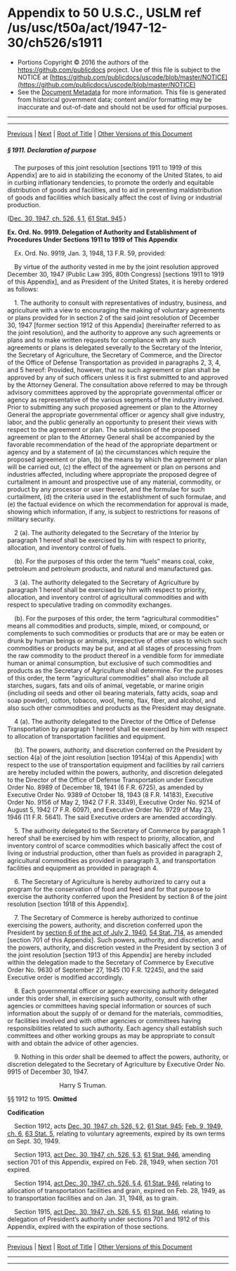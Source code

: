 ---
---

# Appendix to 50 U.S.C., USLM ref /us/usc/t50a/act/1947-12-30/ch526/s1911

* Portions Copyright © 2016 the authors of the https://github.com/publicdocs project.
  Use of this file is subject to the NOTICE at [https://github.com/publicdocs/uscode/blob/master/NOTICE](https://github.com/publicdocs/uscode/blob/master/NOTICE)
* See the [Document Metadata](././../../../../../..//README.md) for more information.
  This file is generated from historical government data; content and/or formatting may be inaccurate and out-of-date and should not be used for official purposes.

----------
----------

[Previous](./../../../../../..//us/usc/t50a/act/1947-12-30/ch526/m__us_usc_t50a_act_1947-12-30_ch526.md) | [Next](./../../../../../..//us/usc/t50a/act/1947-12-30/ch526/m__us_usc_t50a_act_1947-12-30_ch526_s1916.md) | [Root of Title](./../../../../../../) | [Other Versions of this Document](https://publicdocs.github.io/go/links?ns=uslm&ref=%2Fus%2Fusc%2Ft50a%2Fact%2F1947-12-30%2Fch526%2Fs1911)

##### § 1911. Declaration of purpose

    The purposes of this joint resolution \[sections 1911 to 1919 of this Appendix\] are to aid in stabilizing the economy of the United States, to aid in curbing inflationary tendencies, to promote the orderly and equitable distribution of goods and facilities, and to aid in preventing maldistribution of goods and facilities which basically affect the cost of living or industrial production.

([Dec. 30, 1947, ch. 526, § 1][/us/act/1947-12-30/ch526/s1], [61 Stat. 945][/us/stat/61/945].)

 __Ex. Ord. No. 9919. Delegation of Authority and Establishment of Procedures Under Sections 1911 to 1919 of This Appendix__ 

    Ex. Ord. No. 9919, Jan. 3, 1948, 13 F.R. 59, provided:

    By virtue of the authority vested in me by the joint resolution approved December 30, 1947 (Public Law 395, 80th Congress) \[sections 1911 to 1919 of this Appendix\], and as President of the United States, it is hereby ordered as follows:

    1. The authority to consult with representatives of industry, business, and agriculture with a view to encouraging the making of voluntary agreements or plans provided for in section 2 of the said joint resolution of December 30, 1947 \[former section 1912 of this Appendix\] (hereinafter referred to as the joint resolution), and the authority to approve any such agreements or plans and to make written requests for compliance with any such agreements or plans is delegated severally to the Secretary of the Interior, the Secretary of Agriculture, the Secretary of Commerce, and the Director of the Office of Defense Transportation as provided in paragraphs 2, 3, 4, and 5 hereof: Provided, however, that no such agreement or plan shall be approved by any of such officers unless it is first submitted to and approved by the Attorney General. The consultation above referred to may be through advisory committees approved by the appropriate governmental officer or agency as representative of the various segments of the industry involved. Prior to submitting any such proposed agreement or plan to the Attorney General the appropriate governmental officer or agency shall give industry, labor, and the public generally an opportunity to present their views with respect to the agreement or plan. The submission of the proposed agreement or plan to the Attorney General shall be accompanied by the favorable recommendation of the head of the appropriate department or agency and by a statement of (a) the circumstances which require the proposed agreement or plan, (b) the means by which the agreement or plan will be carried out, (c) the effect of the agreement or plan on persons and industries affected, including where appropriate the proposed degree of curtailment in amount and prospective use of any material, commodity, or product by any processor or user thereof, and the formulae for such curtailment, (d) the criteria used in the establishment of such formulae, and (e) the factual evidence on which the recommendation for approval is made, showing which information, if any, is subject to restrictions for reasons of military security.

    2 (a). The authority delegated to the Secretary of the Interior by paragraph 1 hereof shall be exercised by him with respect to priority, allocation, and inventory control of fuels.

    (b). For the purposes of this order the term “fuels” means coal, coke, petroleum and petroleum products, and natural and manufactured gas.

    3 (a). The authority delegated to the Secretary of Agriculture by paragraph 1 hereof shall be exercised by him with respect to priority, allocation, and inventory control of agricultural commodities and with respect to speculative trading on commodity exchanges.

    (b). For the purposes of this order, the term “agricultural commodities” means all commodities and products, simple, mixed, or compound, or complements to such commodities or products that are or may be eaten or drunk by human beings or animals, irrespective of other uses to which such commodities or products may be put, and at all stages of processing from the raw commodity to the product thereof in a vendible form for immediate human or animal consumption, but exclusive of such commodities and products as the Secretary of Agriculture shall determine. For the purposes of this order, the term “agricultural commodities” shall also include all starches, sugars, fats and oils of animal, vegetable, or marine origin (including oil seeds and other oil bearing materials, fatty acids, soap and soap powder), cotton, tobacco, wool, hemp, flax, fiber, and alcohol, and also such other commodities and products as the President may designate.

    4 (a). The authority delegated to the Director of the Office of Defense Transportation by paragraph 1 hereof shall be exercised by him with respect to allocation of transportation facilities and equipment.

    (b). The powers, authority, and discretion conferred on the President by section 4(a) of the joint resolution \[section 1914(a) of this Appendix\] with respect to the use of transportation equipment and facilities by rail carriers are hereby included within the powers, authority, and discretion delegated to the Director of the Office of Defense Transportation under Executive Order No. 8989 of December 18, 1941 (6 F.R. 6725), as amended by Executive Order No. 9389 of October 18, 1943 (8 F.R. 14183), Executive Order No. 9156 of May 2, 1942 (7 F.R. 3349), Executive Order No. 9214 of August 5, 1942 (7 F.R. 6097), and Executive Order No. 9729 of May 23, 1946 (11 F.R. 5641). The said Executive orders are amended accordingly.

    5. The authority delegated to the Secretary of Commerce by paragraph 1 hereof shall be exercised by him with respect to priority, allocation, and inventory control of scarce commodities which basically affect the cost of living or industrial production, other than fuels as provided in paragraph 2, agricultural commodities as provided in paragraph 3, and transportation facilities and equipment as provided in paragraph 4.

    6. The Secretary of Agriculture is hereby authorized to carry out a program for the conservation of food and feed and for that purpose to exercise the authority conferred upon the President by section 8 of the joint resolution \[section 1918 of this Appendix\].

    7. The Secretary of Commerce is hereby authorized to continue exercising the powers, authority, and discretion conferred upon the President by [section 6 of the act of July 2, 1940][/us/act/1940-07-02/s6], [54 Stat. 714][/us/stat/54/714], as amended \[section 701 of this Appendix\]. Such powers, authority, and discretion, and the powers, authority, and discretion vested in the President by section 3 of the joint resolution \[section 1913 of this Appendix\] are hereby included within the delegation made to the Secretary of Commerce by Executive Order No. 9630 of September 27, 1945 (10 F.R. 12245), and the said Executive order is modified accordingly.

    8. Each governmental officer or agency exercising authority delegated under this order shall, in exercising such authority, consult with other agencies or committees having special information or sources of such information about the supply of or demand for the materials, commodities, or facilities involved and with other agencies or committees having responsibilities related to such authority. Each agency shall establish such committees and other working groups as may be appropriate to consult with and obtain the advice of other agencies.

    9. Nothing in this order shall be deemed to affect the powers, authority, or discretion delegated to the Secretary of Agriculture by Executive Order No. 9915 of December 30, 1947.

                              Harry S Truman.

§§ 1912 to 1915. __Omitted__ 

 __Codification__ 

    Section 1912, acts [Dec. 30, 1947, ch. 526, § 2][/us/act/1947-12-30/ch526/s2], [61 Stat. 945][/us/stat/61/945]; [Feb. 9, 1949, ch. 6][/us/act/1949-02-09/ch6], [63 Stat. 5][/us/stat/63/5], relating to voluntary agreements, expired by its own terms on Sept. 30, 1949.

    Section 1913, [act Dec. 30, 1947, ch. 526, § 3][/us/act/1947-12-30/ch526/s3], [61 Stat. 946][/us/stat/61/946], amending section 701 of this Appendix, expired on Feb. 28, 1949, when section 701 expired.

    Section 1914, [act Dec. 30, 1947, ch. 526, § 4][/us/act/1947-12-30/ch526/s4], [61 Stat. 946][/us/stat/61/946], relating to allocation of transportation facilities and grain, expired on Feb. 28, 1949, as to transportation facilities and on Jan. 31, 1948, as to grain.

    Section 1915, [act Dec. 30, 1947, ch. 526, § 5][/us/act/1947-12-30/ch526/s5], [61 Stat. 946][/us/stat/61/946], relating to delegation of President’s authority under sections 701 and 1912 of this Appendix, expired with the expiration of those sections.

----------

[Previous](./../../../../../..//us/usc/t50a/act/1947-12-30/ch526/m__us_usc_t50a_act_1947-12-30_ch526.md) | [Next](./../../../../../..//us/usc/t50a/act/1947-12-30/ch526/m__us_usc_t50a_act_1947-12-30_ch526_s1916.md) | [Root of Title](./../../../../../../) | [Other Versions of this Document](https://publicdocs.github.io/go/links?ns=uslm&ref=%2Fus%2Fusc%2Ft50a%2Fact%2F1947-12-30%2Fch526%2Fs1911)

----------
----------

[/us/act/1947-12-30/ch526/s1]: https://publicdocs.github.io/go/links?ns=uslm&ref=%2Fus%2Fact%2F1947-12-30%2Fch526%2Fs1
[/us/stat/61/945]: https://publicdocs.github.io/go/links?ns=uslm&ref=%2Fus%2Fstat%2F61%2F945
[/us/act/1940-07-02/s6]: https://publicdocs.github.io/go/links?ns=uslm&ref=%2Fus%2Fact%2F1940-07-02%2Fs6
[/us/stat/54/714]: https://publicdocs.github.io/go/links?ns=uslm&ref=%2Fus%2Fstat%2F54%2F714
[/us/act/1947-12-30/ch526/s2]: https://publicdocs.github.io/go/links?ns=uslm&ref=%2Fus%2Fact%2F1947-12-30%2Fch526%2Fs2
[/us/stat/61/945]: https://publicdocs.github.io/go/links?ns=uslm&ref=%2Fus%2Fstat%2F61%2F945
[/us/act/1949-02-09/ch6]: https://publicdocs.github.io/go/links?ns=uslm&ref=%2Fus%2Fact%2F1949-02-09%2Fch6
[/us/stat/63/5]: https://publicdocs.github.io/go/links?ns=uslm&ref=%2Fus%2Fstat%2F63%2F5
[/us/act/1947-12-30/ch526/s3]: https://publicdocs.github.io/go/links?ns=uslm&ref=%2Fus%2Fact%2F1947-12-30%2Fch526%2Fs3
[/us/stat/61/946]: https://publicdocs.github.io/go/links?ns=uslm&ref=%2Fus%2Fstat%2F61%2F946
[/us/act/1947-12-30/ch526/s4]: https://publicdocs.github.io/go/links?ns=uslm&ref=%2Fus%2Fact%2F1947-12-30%2Fch526%2Fs4
[/us/stat/61/946]: https://publicdocs.github.io/go/links?ns=uslm&ref=%2Fus%2Fstat%2F61%2F946
[/us/act/1947-12-30/ch526/s5]: https://publicdocs.github.io/go/links?ns=uslm&ref=%2Fus%2Fact%2F1947-12-30%2Fch526%2Fs5
[/us/stat/61/946]: https://publicdocs.github.io/go/links?ns=uslm&ref=%2Fus%2Fstat%2F61%2F946


